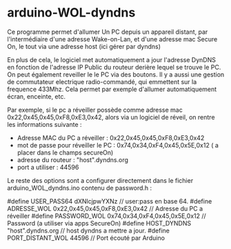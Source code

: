 arduino-WOL-dyndns
==================

Ce programme permet d'allumer Un PC depuis un appareil distant, par l'intermédiaire d'une adresse Wake-on-Lan, et d'une adresse mac Secure On, le tout via une adresse host (ici gérer par dyndns)

En plus de cela, le logiciel met automatiquement a jour l'adresse DynDNS en fonction de l'adresse IP Public du routeur derière lequel se trouve le PC.
On peut également reveiller le le PC via des boutons. Il y a aussi une gestion de commutateur electrique radio-commandé, qui emmettent sur la frequence 433Mhz. Cela permet par exemple d'allumer automatiquement écran, enceinte, etc.

Par exemple, si le pc a réveiller possède comme adresse mac 0x22,0x45,0x45,0xF8,0xE3,0x42, alors via un logiciel de réveil, on rentre les informations suivante :
- Adresse MAC du PC a réveiller : 0x22,0x45,0x45,0xF8,0xE3,0x42
- mot de passe pour réveiller le PC : 0x74,0x34,0xF4,0x45,0x5E,0x12 ( a placer dans le champs secureOn)
- adresse du routeur : "host".dyndns.org
- port a utiliser : 44596

Le reste des options sont a configurer directement dans le fichier arduino_WOL_dyndns.ino
contenu de password.h :

#define USER_PASS64 dXNlcjpwYXNz            // user:pass en base 64.
#define ADRESSE_WOL     0x22,0x45,0x45,0xF8,0xE3,0x42	// Adresse du PC a réveiller
#define PASSWORD_WOL 	0x74,0x34,0xF4,0x45,0x5E,0x12	// Password (a utiliser via apps SecureOn)
#define HOST_DYNDNS				"host".dyndns.org		// host dyndns a mettre a jour.
#define PORT_DISTANT_WOL		44596							// Port écouté par Arduino
